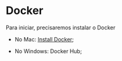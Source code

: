 # Docker

Para iniciar, precisaremos instalar o Docker

* No Mac: [Install Docker](https://www.docker.com/products/docker-desktop);

* No Windows: Docker Hub;

